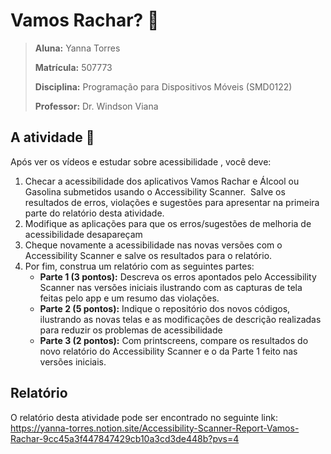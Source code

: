 # Vamos Rachar? :purse:

> **Aluna:** Yanna Torres
>
> **Matrícula:** 507773
>
> **Disciplina:** Programação para Dispositivos Móveis (SMD0122)
>
> **Professor:** Dr. Windson Viana
 
## A atividade :page_with_curl:

Após ver os vídeos e estudar sobre acessibilidade , você deve:

1. Checar a acessibilidade dos aplicativos Vamos Rachar e Álcool ou Gasolina submetidos usando o Accessibility Scanner.  Salve os resultados de erros, violações e sugestões para apresentar na primeira parte do relatório desta atividade.
2. Modifique as aplicações para que os erros/sugestões de melhoria de acessibilidade desapareçam
3. Cheque novamente a acessibilidade nas novas versões com o Accessibility Scanner e salve os resultados para o relatório.
4. Por fim, construa um relatório com as seguintes partes:
    - **Parte 1 (3 pontos):** Descreva os erros apontados pelo Accessibility Scanner nas versões iniciais ilustrando com as capturas de tela feitas pelo app e um resumo das violações.
    - **Parte 2 (5 pontos):** Indique o repositório dos novos códigos, ilustrando as novas telas e as modificações de descrição realizadas para reduzir os problemas de acessibilidade
    - **Parte 3 (2 pontos):** Com printscreens, compare os resultados do novo relatório do Accessibility Scanner e o da Parte 1 feito nas versões iniciais.

## Relatório

O relatório desta atividade pode ser encontrado no seguinte link: https://yanna-torres.notion.site/Accessibility-Scanner-Report-Vamos-Rachar-9cc45a3f447847429cb10a3cd3de448b?pvs=4
